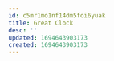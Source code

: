 ```yaml
---
id: c5mr1mo1nf14dm5foi6yuak
title: Great Clock
desc: ''
updated: 1694643903173
created: 1694643903173
---
```

